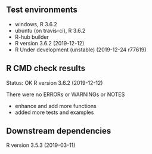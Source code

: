 ## Test environments
* windows, R 3.6.2
* ubuntu (on travis-ci), R 3.6.2
* R-hub builder
* R version 3.6.2 (2019-12-12)
* R Under development (unstable) (2019-12-24 r77619)

## R CMD check results
Status: OK
R version 3.6.2 (2019-12-12)

There were no ERRORs or WARNINGs or NOTES

  * enhance and add more functions
  * added more tests and examples

## Downstream dependencies
R version 3.5.3 (2019-03-11)


